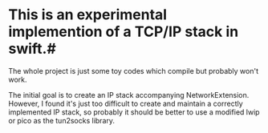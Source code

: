 # This is an experimental implemention of a TCP/IP stack in swift.#

The whole project is just some toy codes which compile but probably won't work.

The initial goal is to create an IP stack accompanying NetworkExtension. However, I found it's just too difficult to create and maintain a correctly implemented IP stack, so probably it should be better to use a modified lwip or pico as the tun2socks library.
